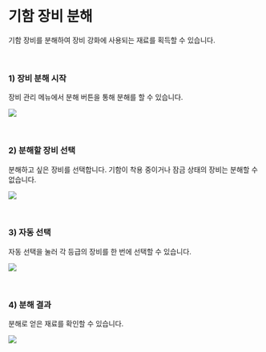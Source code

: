 # 기함 장비 분해

기함 장비를 분해하여 장비 강화에 사용되는 재료를 획득할 수 있습니다.

<br>

### 1) 장비 분해 시작

장비 관리 메뉴에서 분해 버튼을 통해 분해를 할 수 있습니다.

![](http://d3bbxo4nelobc3.cloudfront.net/html/img/help/204_01disassemble.jpg)

<br>

### 2) 분해할 장비 선택

분해하고 싶은 장비를 선택합니다. 기함이 착용 중이거나 잠금 상태의 장비는 분해할 수 없습니다.

![](http://d3bbxo4nelobc3.cloudfront.net/html/img/help/204_03select.jpg)

<br>

### 3) 자동 선택

자동 선택을 눌러 각 등급의 장비를 한 번에 선택할 수 있습니다.

![](http://d3bbxo4nelobc3.cloudfront.net/html/img/help/204_04autoselect.jpg)

<br>

### 4) 분해 결과

분해로 얻은 재료를 확인할 수 있습니다.

![](http://d3bbxo4nelobc3.cloudfront.net/html/img/help/204_05result.jpg)
